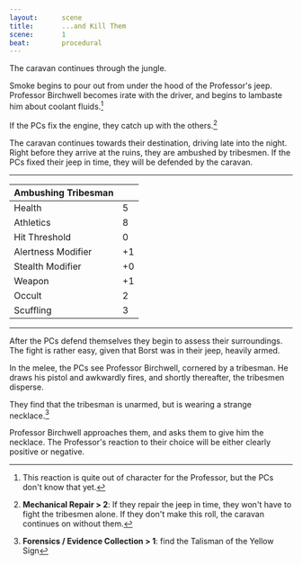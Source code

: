 ```yaml
---
layout:      scene
title:       ...and Kill Them
scene:       1
beat:        procedural
---
```



The caravan continues through the jungle.

Smoke begins to pour out from under the hood of the Professor's jeep.
Professor Birchwell becomes irate with the driver,
and begins to lambaste him about coolant fluids.[^prof]

If the PCs fix the engine, they catch up with the others.[^repair]

The caravan continues towards their destination, driving late into the night.
Right before they arrive at the ruins, they are ambushed by tribesmen.
If the PCs fixed their jeep in time, they will be defended by the caravan.


---

| Ambushing Tribesman |    |
|---------------------|----|
| Health              | 5  |
| Athletics           | 8  |
| Hit Threshold       | 0  |
| Alertness Modifier  | +1 |
| Stealth Modifier    | +0 |
| Weapon              | +1 |
| Occult              | 2  |
| Scuffling           | 3  |

---


After the PCs defend themselves they begin to assess their surroundings.
The fight is rather easy, given that Borst was in their jeep, heavily armed.


In the melee, the PCs see Professor Birchwell, cornered by a tribesman.
He draws his pistol and awkwardly fires, and shortly thereafter, the tribesmen disperse.

They find that the tribesman is unarmed, but is wearing a strange necklace.[^body]

Professor Birchwell approaches them, and asks them to give him the necklace.
The Professor's reaction to their choice will be either clearly positive or negative.


[^prof]:
	This reaction is quite out of character for the Professor,
	but the PCs don't know that yet.

[^repair]:
	**Mechanical Repair > 2**:
	If they repair the jeep in time, they won't have to fight the tribesmen alone.
	If they don't make this roll, the caravan continues on without them.

[^body]: **Forensics / Evidence Collection > 1**: find the Talisman of the Yellow Sign








